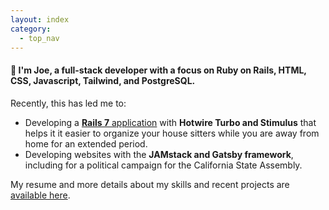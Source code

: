 ```yaml
---
layout: index
category:
  - top_nav
---
```


#### 👋 I'm Joe, a full-stack developer with a focus on Ruby on Rails, HTML, CSS, Javascript, Tailwind, and PostgreSQL.

Recently, this has led me to:
- Developing a [**Rails 7** application](/projects/extendedaway) with **Hotwire Turbo and Stimulus** that helps it it easier to organize your house sitters while you are away from home for an extended period.
- Developing websites with the **JAMstack and Gatsby framework**, including for a political campaign for the California State Assembly.

My resume and more details about my skills and recent projects are [available here](/resume).

